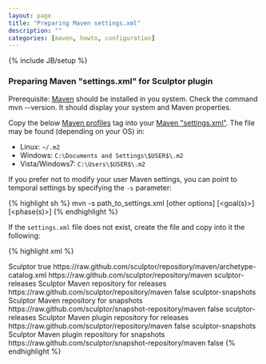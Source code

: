 ```yaml
---
layout: page
title: "Preparing Maven settings.xml"
description: ""
categories: [maven, howto, configuration]
---
```

{% include JB/setup %}

### Preparing Maven "settings.xml" for Sculptor plugin

Prerequisite: [Maven](http://maven.apache.org) should be installed in you system. Check the command mvn --version. It should display your system and Maven properties.

Copy the below [Maven profiles](http://maven.apache.org/guides/introduction/introduction-to-profiles.html) tag into your [Maven "settings.xml"](http://maven.apache.org/settings.html). The file may be found (depending on your OS) in:

* Linux: ```~/.m2```
* Windows: ```C:\Documents and Settings\$USER$\.m2```
* Vista/Windows7: ```C:\Users\$USER$\.m2```

If you prefer not to modify your user Maven settings, you can point to temporal settings by specifying the ```-s``` parameter:

{% highlight sh %}
mvn -s path_to_settings.xml [other options] [<goal(s)>] [<phase(s)>]
{% endhighlight %}

If the ```settings.xml``` file does not exist, create the file and copy into it the following:

{% highlight xml %}
<settings xmlns="http://maven.apache.org/SETTINGS/1.0.0"
  xmlns:xsi="http://www.w3.org/2001/XMLSchema-instance"
  xsi:schemaLocation="http://maven.apache.org/SETTINGS/1.0.0
                      http://maven.apache.org/xsd/settings-1.0.0.xsd">

  <profiles>
    <profile>
      <id>Sculptor</id>
      <activation>
        <activeByDefault>true</activeByDefault>
      </activation>
      <properties>
        <archetypeCatalog>https://raw.github.com/sculptor/repository/maven/archetype-catalog.xml</archetypeCatalog>
        <archetypeRepository>https://raw.github.com/sculptor/repository/maven</archetypeRepository>
      </properties>
      <repositories>
        <repository>
          <id>sculptor-releases</id>
          <name>Sculptor Maven repository for releases</name>
          <url>https://raw.github.com/sculptor/repository/maven</url>
          <snapshots>
            <enabled>false</enabled>
          </snapshots>
        </repository>
        <repository>
          <id>sculptor-snapshots</id>
          <name>Sculptor Maven repository for snapshots</name>
          <url>https://raw.github.com/sculptor/snapshot-repository/maven</url>
          <releases>
            <enabled>false</enabled>
          </releases>
        </repository>
      </repositories>
      <pluginRepositories>
        <pluginRepository>
          <id>sculptor-releases</id>
          <name>Sculptor Maven plugin repository for releases</name>
          <url>https://raw.github.com/sculptor/repository/maven</url>
          <snapshots>
            <enabled>false</enabled>
          </snapshots>
        </pluginRepository>
        <pluginRepository>
          <id>sculptor-snapshots</id>
          <name>Sculptor Maven plugin repository for snapshots</name>
          <url>https://raw.github.com/sculptor/snapshot-repository/maven</url>
          <releases>
            <enabled>false</enabled>
          </releases>
        </pluginRepository>
      </pluginRepositories>
    </profile>
  </profiles>

</settings>
{% endhighlight %}

